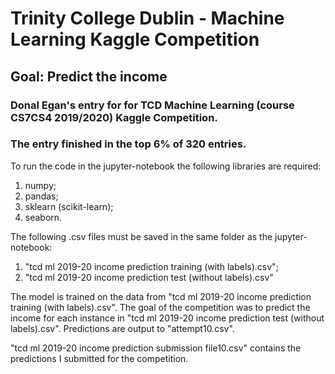 # Trinity College Dublin - Machine Learning Kaggle Competition
## Goal: Predict the income

### Donal Egan's entry for for TCD Machine Learning (course CS7CS4 2019/2020) Kaggle Competition.
### The entry finished in the top 6% of 320 entries. 

To run the code in the jupyter-notebook the following libraries are required:
1. numpy;
2. pandas;
3. sklearn (scikit-learn);
4. seaborn.

The following .csv files must be saved in the same folder as the jupyter-notebook:
1. "tcd ml 2019-20 income prediction training (with labels).csv";
2. "tcd ml 2019-20 income prediction test (without labels).csv"

The model is trained on the data from "tcd ml 2019-20 income prediction training (with labels).csv". The goal of the competition was to predict the income for each instance in
"tcd ml 2019-20 income prediction test (without labels).csv". Predictions are output to ⁨"attempt10.csv". 

"tcd ml 2019-20 income prediction submission file10.csv" contains the predictions I submitted for the competition.
